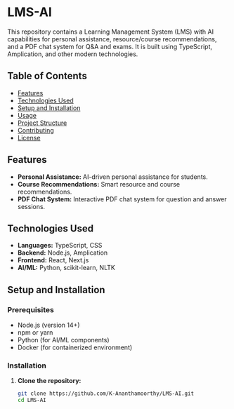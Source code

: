 # LMS-AI

This repository contains a Learning Management System (LMS) with AI capabilities for personal assistance, resource/course recommendations, and a PDF chat system for Q&A and exams. It is built using TypeScript, Amplication, and other modern technologies.

## Table of Contents

- [Features](#features)
- [Technologies Used](#technologies-used)
- [Setup and Installation](#setup-and-installation)
- [Usage](#usage)
- [Project Structure](#project-structure)
- [Contributing](#contributing)
- [License](#license)

## Features

- **Personal Assistance:** AI-driven personal assistance for students.
- **Course Recommendations:** Smart resource and course recommendations.
- **PDF Chat System:** Interactive PDF chat system for question and answer sessions.

## Technologies Used

- **Languages:** TypeScript, CSS
- **Backend:** Node.js, Amplication
- **Frontend:** React, Next.js
- **AI/ML:** Python, scikit-learn, NLTK

## Setup and Installation

### Prerequisites

- Node.js (version 14+)
- npm or yarn
- Python (for AI/ML components)
- Docker (for containerized environment)

### Installation

1. **Clone the repository:**

   ```sh
   git clone https://github.com/K-Ananthamoorthy/LMS-AI.git
   cd LMS-AI

